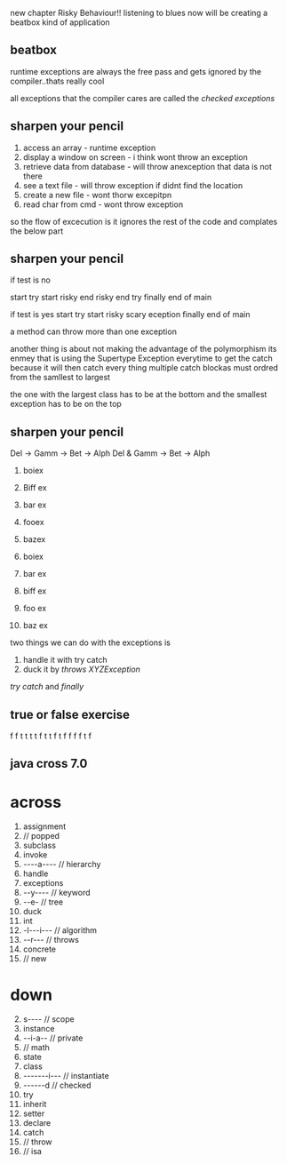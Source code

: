  new chapter Risky Behaviour!! listening to blues
 now will be creating a beatbox kind of application
 
 ## beatbox
 
 runtime exceptions are always the free pass and gets ignored by the compiler..thats really cool
 
 all exceptions that the compiler cares are called the *checked exceptions*
 
 ## sharpen your pencil
 1. access an array - runtime exception
 2. display a window on screen - i think wont throw an exception
 3. retrieve data from database - will throw anexception that data is not there
 4. see a text file - will throw exception if didnt find the location
 5. create a new file - wont thorw excepitpn
 6. read char from cmd - wont throw exception
 
 so the flow of excecution is it ignores the rest of the code and complates the below part
 
 ## sharpen your pencil
 if test is no
 
 start try
 start risky
 end risky
 end try
 finally
 end of main
 
 if test is yes
 start try
 start risky
 scary eception
 finally
 end of main
 
 a method can throw more than one exception
 
 another thing is about not making the advantage of the polymorphism its enmey that is using the Supertype Exception everytime to get the catch because it will then catch every thing
 multiple catch blockas must ordred from the samllest to largest
 
 the one with the largest class has to be at the bottom and the smallest exception has to be on the top
 
 ## sharpen your pencil
 Del -> Gamm -> Bet -> Alph
 Del & Gamm -> Bet -> Alph
 
 1. boiex
 2. Biff ex
 3. bar ex
 4. fooex
 5. bazex
 
 1. boiex
 2. bar ex
 3. biff ex
 4. foo ex
 5. baz ex
 
 two things we can do with the exceptions is
 1. handle it with try catch
 2. duck it by *throws XYZException*
 
 _try_ _catch_ and _finally_
 ## true or false exercise
 
 f f t t t t f t t f t f f f f t f
 
 ## java cross 7.0
 # across
 1. assignment
 4. // popped
 6. subclass
 8. invoke
 10. ----a---- // hierarchy
 13. handle
 15. exceptions
 18. --y---- // keyword
 20. --e- // tree
 21. duck
 24. int
 25. -l---i--- // algorithm
 27. --r--- // throws
 28. concrete
 29. // new
 # down
 2. s---- // scope
 3. instance
 4. --i-a-- // private
 5. // math
 7. state
 9. class
 11. -------i--- // instantiate
 12. ------d // checked
 14. try
 16. inherit
 17. setter
 19. declare
 22. catch
 23. // throw
 26. // isa